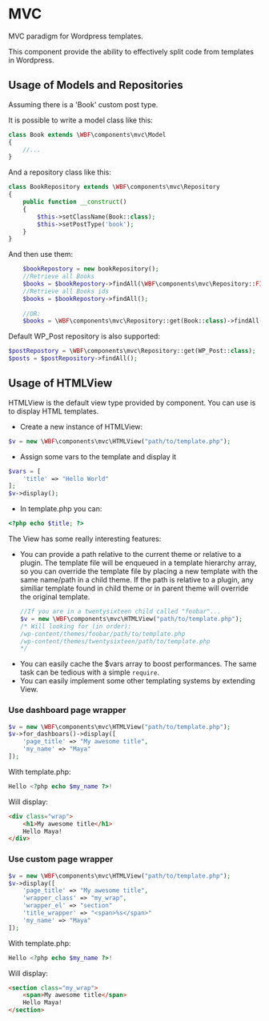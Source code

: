 # MVC
MVC paradigm for Wordpress templates.

This component provide the ability to effectively split code from templates in Wordpress.

## Usage of Models and Repositories

Assuming there is a 'Book' custom post type.

It is possible to write a model class like this:

```php
class Book extends \WBF\components\mvc\Model
{
    //...
}
```

And a repository class like this:

```php
class BookRepository extends \WBF\components\mvc\Repository
{
	public function __construct()
	{
		$this->setClassName(Book::class);
		$this->setPostType('book');
	}
}
```

And then use them:

```php
	$bookRepostory = new bookRepository();
	//Retrieve all Books
	$books = $bookRepostory->findAll(\WBF\components\mvc\Repository::FIND_ALL_OBJECT);
	//Retrieve all Books ids
	$books = $bookRepostory->findAll();
	
	//OR:
	$books = \WBF\components\mvc\Repository::get(Book::class)->findAll();
```

Default WP_Post repository is also supported:

```php
$postRepostory = \WBF\components\mvc\Repository::get(WP_Post::class);
$posts = $postRepository->findAll();
```

## Usage of HTMLView
HTMLView is the default view type provided by component. You can use is to display HTML templates.

- Create a new instance of HTMLView:
```php
$v = new \WBF\components\mvc\HTMLView("path/to/template.php");
```
- Assign some vars to the template and display it
```php
$vars = [
    'title' => "Hello World"
];
$v->display();
```
- In template.php you can:
```php
<?php echo $title; ?>
```

The View has some really interesting features:  

- You can provide a path relative to the current theme or relative to a plugin. The template file will be enqueued in a template hierarchy array, so you can override the template file by placing a new template with the same name/path in a child theme. If the path is relative to a plugin, any similiar template found in child theme or in parent theme will override the original template.
    ```php
    //If you are in a twentysixteen child called "foobar"...
    $v = new \WBF\components\mvc\HTMLView("path/to/template.php");
    /* Will looking for (in order):
    /wp-content/themes/foobar/path/to/template.php
    /wp-content/themes/twentysixteen/path/to/template.php
    */
    ```
- You can easily cache the $vars array to boost performances. The same task can be tedious with a simple `require`.
- You can easily implement some other templating systems by extending View.

### Use dashboard page wrapper
```php
$v = new \WBF\components\mvc\HTMLView("path/to/template.php");
$v->for_dashboars()->display([
    'page_title' => "My awesome title",
    'my_name' => "Maya"
]);
```
With template.php:
```php
Hello <?php echo $my_name ?>!
```
Will display:
```html
<div class="wrap">
    <h1>My awesome title</h1>
    Hello Maya!
</div>
```

### Use custom page wrapper
```php
$v = new \WBF\components\mvc\HTMLView("path/to/template.php");
$v->display([
    'page_title' => "My awesome title",
    'wrapper_class' => "my_wrap",
    'wrapper_el' => "section"
    'title_wrapper' => "<span>%s</span>"
    'my_name' => "Maya"
]);
```
With template.php:
```php
Hello <?php echo $my_name ?>!
```
Will display:
```html
<section class="my_wrap">
    <span>My awesome title</span>
    Hello Maya!
</section>
```